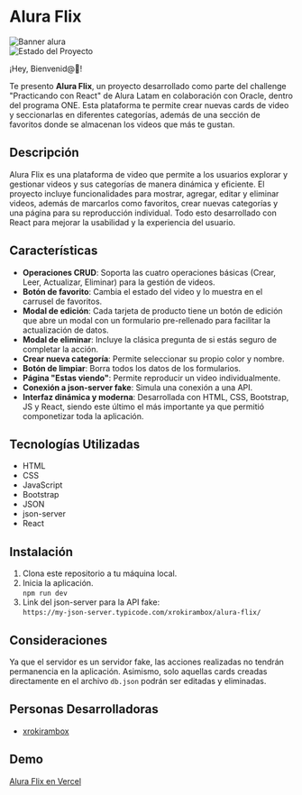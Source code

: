 # Alura Flix
![Banner alura](https://github.com/user-attachments/assets/5cab9b8e-4e66-420e-8600-fcb9518f1587)  
![Estado del Proyecto](https://img.shields.io/badge/Estado-Terminado-brightgreen)

¡Hey, Bienvenid@👋!

Te presento **Alura Flix**, un proyecto desarrollado como parte del challenge "Practicando con React" de Alura Latam en colaboración con Oracle, dentro del programa ONE. Esta plataforma te permite crear nuevas cards de video y seccionarlas en diferentes categorías, además de una sección de favoritos donde se almacenan los videos que más te gustan.

## Descripción

Alura Flix es una plataforma de video que permite a los usuarios explorar y gestionar videos y sus categorías de manera dinámica y eficiente. El proyecto incluye funcionalidades para mostrar, agregar, editar y eliminar videos, además de marcarlos como favoritos, crear nuevas categorías y una página para su reproducción individual. Todo esto desarrollado con React para mejorar la usabilidad y la experiencia del usuario.

## Características

- **Operaciones CRUD**: Soporta las cuatro operaciones básicas (Crear, Leer, Actualizar, Eliminar) para la gestión de videos.
- **Botón de favorito**: Cambia el estado del video y lo muestra en el carrusel de favoritos.
- **Modal de edición**: Cada tarjeta de producto tiene un botón de edición que abre un modal con un formulario pre-rellenado para facilitar la actualización de datos.
- **Modal de eliminar**: Incluye la clásica pregunta de si estás seguro de completar la acción.
- **Crear nueva categoría**: Permite seleccionar su propio color y nombre.
- **Botón de limpiar**: Borra todos los datos de los formularios.
- **Página "Estas viendo"**: Permite reproducir un video individualmente.
- **Conexión a json-server fake**: Simula una conexión a una API.
- **Interfaz dinámica y moderna**: Desarrollada con HTML, CSS, Bootstrap, JS y React, siendo este último el más importante ya que permitió componetizar toda la aplicación.

## Tecnologías Utilizadas

- HTML  
- CSS  
- JavaScript  
- Bootstrap  
- JSON  
- json-server  
- React  

## Instalación

1. Clona este repositorio a tu máquina local.  
2. Inicia la aplicación.  
   `npm run dev`
3. Link del json-server para la API fake:  
   `https://my-json-server.typicode.com/xrokirambox/alura-flix/`

## Consideraciones

Ya que el servidor es un servidor fake, las acciones realizadas no tendrán permanencia en la aplicación. Asimismo, solo aquellas cards creadas directamente en el archivo `db.json` podrán ser editadas y eliminadas.

## Personas Desarrolladoras

- [xrokirambox](https://github.com/xrokirambox)

## Demo  
[Alura Flix en Vercel]((https://aluraflix-silk-iota.vercel.app/))
